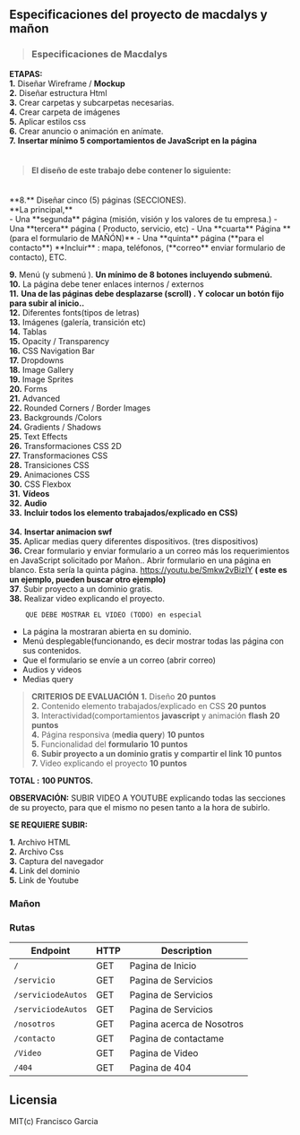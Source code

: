 ## **Especificaciones del proyecto de macdalys y mañon**

>### Especificaciones de Macdalys
**ETAPAS:**<br>
**1.** Diseñar Wireframe / **Mockup**<br>
**2.** Diseñar estructura Html<br>
**3.** Crear carpetas y subcarpetas necesarias.<br>
**4.** Crear carpeta de imágenes<br>
**5.** Aplicar estilos css<br>
**6.** Crear anuncio o animación en anímate.<br> 
**7.** **Insertar mínimo 5 comportamientos  de JavaScript en la página** <br>
<br>
>#### **El diseño de este trabajo debe contener lo siguiente:**
<br>
  **8.** Diseñar cinco (5) páginas (SECCIONES).<br>
  **La principal,**<br>
  - Una **segunda** página (misión, visión y los valores de tu empresa.)
  - Una **tercera** página ( Producto, servicio, etc) 
- Una **cuarta** Página **(para el formulario de MAÑÓN)**
-  Una **quinta** página  (**para el contacto**) **Incluir** : mapa, teléfonos, (**correo** enviar formulario de contacto), ETC.

**9.** Menú (y submenú ). **Un mínimo de 8 botones incluyendo submenú.**<br>
**10.** La página debe tener enlaces internos / externos<br>
**11.** **Una de las páginas debe desplazarse (scroll) . Y colocar un botón fijo para subir  al inicio..** <br>
**12.** Diferentes fonts(tipos de letras)<br>
**13.** Imágenes (galería, transición etc)<br>
**14.** Tablas<br>
**15.** Opacity / Transparency<br>
**16.** CSS Navigation Bar  <br>
**17.** Dropdowns <br>
**18.** Image Gallery <br>
**19.** Image Sprites <br>
**20.** Forms  <br>
**21.** Advanced <br>
**22.** Rounded Corners / Border Images<br>
**23.** Backgrounds /Colors  <br>
**24.** Gradients / Shadows<br>
**25.** Text Effects <br>
**26.** Transformaciones CSS 2D <br>
**27.** Transformaciones CSS <br>
**28.** Transiciones CSS <br>
**29.** Animaciones CSS<br>
**30.** CSS Flexbox<br>
**31.** **Vídeos**<br>
**32.** **Audio**<br>
**33.** **Incluir todos los elemento trabajados/explicado en CSS)**           <br>                                   
**34.** **Insertar animacion swf**<br>
**35.** Aplicar medias query diferentes dispositivos. (tres dispositivos) <br>
**36.** Crear formulario y enviar formulario a un correo más los requerimientos en JavaScript solicitado por Mañon.. Abrir formulario en una página en blanco. Esta sería la quinta página.
https://youtu.be/Smkw2vBizIY  **( este es un ejemplo, pueden buscar otro ejemplo)**<br>
**37**. Subir proyecto a un dominio gratis.<br>
**38.** Realizar video explicando el proyecto.<br>

		QUE DEBE MOSTRAR EL VIDEO (TODO) en especial
- La página la mostraran abierta en su dominio.<br>
- Menú desplegable(funcionando, es decir mostrar todas las página con sus contenidos.<br>
- Que el formulario se envíe a un correo (abrir correo)<br>
- Audios y videos<br>
- Medias query<br>

> **CRITERIOS DE EVALUACIÓN**
**1.**   Diseño                                                                                           **20 puntos**<br>
**2.** Contenido  elemento trabajados/explicado en CSS                       **20 puntos**<br>
 **3.** Interactividad(comportamientos **javascript**  y animación **flash**     **20 puntos**<br>
 **4.**  Página responsiva (**media query**)                                                **10 puntos**<br>
 **5.** Funcionalidad del **formulario**                                                        **10 puntos**<br>
 **6.** **Subir proyecto a un dominio gratis   y compartir el link**          **10 puntos**<br>
 **7.**  Video explicando el proyecto                                                        **10 puntos**<br>

**TOTAL :** **100   PUNTOS.** 

**OBSERVACIÓN:** SUBIR  VIDEO A YOUTUBE explicando todas las secciones de su proyecto, para que el mismo no pesen tanto a la hora de subirlo.

**SE REQUIERE SUBIR:**

**1.** Archivo HTML<br>
**2.** Archivo Css<br>
**3.** Captura del navegador<br>
**4.** Link del dominio<br>
**5.** Link de Youtube<br>

### Mañon
### Rutas
| Endpoint | HTTP | Description |
| --- | --- | ---|
| `/` | GET | Pagina de Inicio |
| `/servicio` | GET | Pagina de Servicios |
| `/serviciodeAutos` | GET | Pagina de Servicios |
| `/serviciodeAutos` | GET | Pagina de Servicios |
| `/nosotros` | GET | Pagina acerca de Nosotros |
| `/contacto` | GET | Pagina de contactame |
| `/Video` | GET | Pagina de Video |
| `/404` | GET | Pagina de 404 |

## Licensia

MIT(c) Francisco Garcia